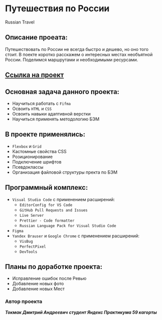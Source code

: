 # Путешествия по России
Russian Travel

## Описание проеата:
Путешествовать по России не всегда быстро и дешево, но оно того стоит.
В поекте коротко расскажем о интересных местах необъятной России.
Поделимся маршрутами и необходимыми ресурсами.

## [Ссылка на проект](https://tokmakda.github.io/russian-travel/index.html)

## Основная задача данного проекта:
- Научиться работать с `Fifma`
- Освоить `HTML` и `CSS`
- Освоить навыки адаптивной верстки
- Научиться применять методологию БЭМ

## В проекте применялись:
- `Flexbox` и `Grid`
- Кастомные свойства CSS
- Розиционирование
- Подключение шрифтов
- Псевдоклассы
- Организация файловой структуры пректа по БЭМ

## Программный комплекс:
* `Visual Studio Code` с применением расширений:
  - `EditorConfig for VS Code`
  - `GitHub Pull Requests and Issues`
  - `Live Server`
  - `Prettier - Code formatter`
  - `Russian Language Pack for Visual Studio Code`
* `Figma`
* `Yandex Brauser` и `Google Chrome` с применением расширений:
   - `VisBug`
   - `PerfectPixel`
   - `DevTools`

## Планы по доработке проекта:
- Исправление ошибок после Ревью
- Добавление новых фото
- Добавление новых Мест

### Автор проекта
**_Токмак Дмитрий Андреевич_**
**_студент Яндекс Практикума 59 кагорты_**

